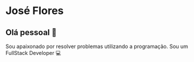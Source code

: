 # José Flores

## Olá pessoal 👋
Sou apaixonado por resolver problemas utilizando a programação.
Sou um FullStack Developer :computer:

 
